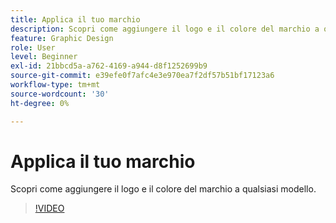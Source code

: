 ```yaml
---
title: Applica il tuo marchio
description: Scopri come aggiungere il logo e il colore del marchio a qualsiasi modello
feature: Graphic Design
role: User
level: Beginner
exl-id: 21bbcd5a-a762-4169-a944-d8f1252699b9
source-git-commit: e39efe0f7afc4e3e970ea7f2df57b51bf17123a6
workflow-type: tm+mt
source-wordcount: '30'
ht-degree: 0%

---
```


# Applica il tuo marchio

Scopri come aggiungere il logo e il colore del marchio a qualsiasi modello.

>[!VIDEO](https://video.tv.adobe.com/v/3420218?quality=12&learn=on&hidetitle=true)
